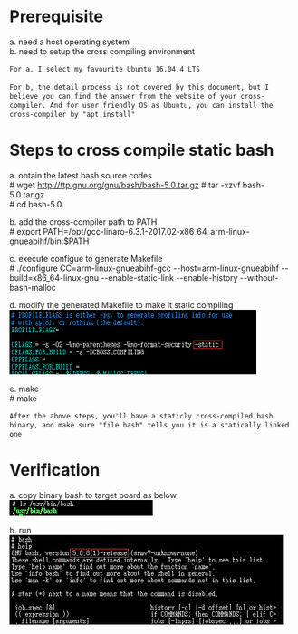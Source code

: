 # Prerequisite

a. need a host operating system  
b. need to setup the cross compiling environment  

	For a, I select my favourite Ubuntu 16.04.4 LTS
	
	For b, the detail process is not covered by this document, but I believe you can find the answer from the website of your cross-compiler. And for user friendly OS as Ubuntu, you can install the cross-compiler by "apt install"
	
# Steps to cross compile static bash
a. obtain the latest bash source codes  
\# wget http://ftp.gnu.org/gnu/bash/bash-5.0.tar.gz
\# tar -xzvf bash-5.0.tar.gz  
\# cd bash-5.0

b. add the cross-compiler path to PATH  
\# export PATH=/opt/gcc-linaro-6.3.1-2017.02-x86_64_arm-linux-gnueabihf/bin:$PATH

c. execute configue to generate Makefile  
\# ./configure CC=arm-linux-gnueabihf-gcc --host=arm-linux-gnueabihf --build=x86_64-linux-gnu --enable-static-link --enable-history --without-bash-malloc

d. modify the generated Makefile to make it static compiling  
![avatar](pics/make_it_static.bmp)

e. make  
\# make

	After the above steps, you'll have a staticly cross-compiled bash binary, and make sure "file bash" tells you it is a statically linked one

# Verification
a. copy binary bash to target board as below  
![avatar](pics/bash_location.bmp)

b. run  
![avatar](pics/run_bash.bmp)
